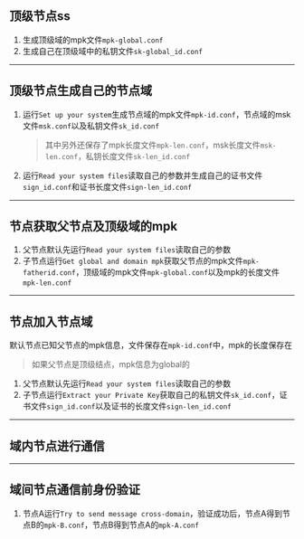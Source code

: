 ## 顶级节点ss
1. 生成顶级域的mpk文件`mpk-global.conf`
2. 生成自己在顶级域中的私钥文件`sk-global_id.conf`

---
## 顶级节点生成自己的节点域
1. 运行`Set up your system`生成节点域的mpk文件`mpk-id.conf`，节点域的msk文件`msk.conf`以及私钥文件`sk_id.conf`
    > 其中另外还保存了mpk长度文件`mpk-len.conf`，msk长度文件`msk-len.conf`，私钥长度文件`sk-len_id.conf`
2. 运行`Read your system files`读取自己的参数并生成自己的证书文件`sign_id.conf`和证书长度文件`sign-len_id.conf`

---
## 节点获取父节点及顶级域的mpk
1. 父节点默认先运行`Read your system files`读取自己的参数
2. 子节点运行`Get global and domain mpk`获取父节点的mpk文件`mpk-fatherid.conf`，顶级域的mpk文件`mpk-global.conf`以及mpk的长度文件`mpk-len.conf`

---
## 节点加入节点域
默认节点已知父节点的mpk信息，文件保存在`mpk-id.conf`中，mpk的长度保存在
> 如果父节点是顶级结点，mpk信息为global的
1. 父节点默认先运行`Read your system files`读取自己的参数
2. 子节点运行`Extract your Private Key`获取自己的私钥文件`sk_id.conf`，证书文件`sign_id.conf`以及证书的长度文件`sign-len_id.conf`

---
## 域内节点进行通信

---
## 域间节点通信前身份验证
1. 节点A运行`Try to send message cross-domain`，验证成功后，节点A得到节点B的`mpk-B.conf`，节点B得到节点A的`mpk-A.conf`